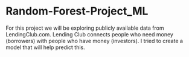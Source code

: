 # Random-Forest-Project_ML
For this project we will be exploring publicly available data from LendingClub.com. Lending Club connects people who need money (borrowers) with people who have money (investors). I tried to create a model that will help predict this.
